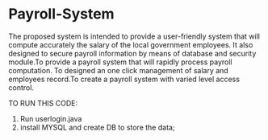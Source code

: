 # Payroll-System

The proposed system is intended to provide a user-friendly system that will compute accurately the salary of the local government employees.
It also designed to secure payroll information by means of database and security module.To provide a payroll system that will rapidly process payroll computation.
To designed an one click management of salary and employees record.To create a payroll system with varied level access control.

TO RUN THIS CODE:
1.  Run userlogin.java
2.  install MYSQL and create DB to store the data;
